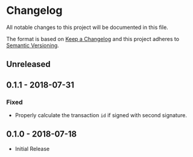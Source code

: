 # Changelog

All notable changes to this project will be documented in this file.

The format is based on [Keep a Changelog](http://keepachangelog.com/en/1.0.0/)
and this project adheres to [Semantic Versioning](http://semver.org/spec/v2.0.0.html).

## Unreleased

## 0.1.1 - 2018-07-31

### Fixed
- Properly calculate the transaction `id` if signed with second signature.

## 0.1.0 - 2018-07-18
- Initial Release
